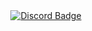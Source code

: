 <div id="header" align="center">
  <div id="badges">
    <a href="https://discord.typh.fun">
      <img src="https://img.shields.io/badge/Discord-Join-blue?style=for-the-badge&logo=discord" alt="Discord Badge"/>
    </a>
  </div>
</div>
